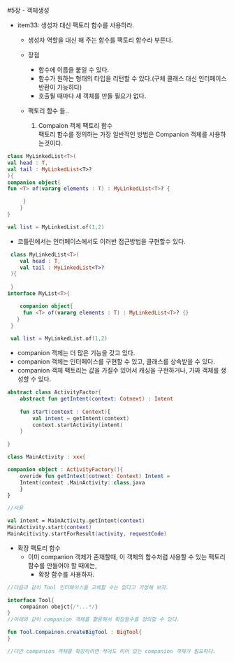 #5장 - 객체생성

- item33: 생성자 대신 팩토리 함수를 사용하라.
  - 생성자 역할을 대신 해 주는 함수를 팩토리 함수라 부른다.
  - 장점
    - 함수에 이름을 붙일 수 있다.
    - 함수가 원하는 형태의 타입을 리턴할 수 있다.(구체 클래스 대신 인터페이스 반환이 가능하다)
    - 호출될 때마다 새 객체를 만들 필요가 없다.

  - 팩토리 함수 들..
    1. Compaion 객체 팩토리 함수  
         팩토리 함수를 정의하는 가장 일반적인 방법은 Companion 객체를 사용하는것이다.
```kotlin
class MyLinkedList<T>(
val head : T,
val tail : MyLinkedList<T>?
){
companion object{
fun <T> of(vararg elements : T) : MyLinkedList<T>? {

     }
    }
}

val list = MyLinkedList.of(1,2)
```
- 코틀린에서는 인터페이스에서도 이러반 접근방법을 구현할수 있다.
```kotlin
 class MyLinkedList<T>(
 	val head : T,
    val tail : MyLinkedList<T>?
 ){
 
 }
interface MyList<T>{

 	companion object{
     fun <T> of(vararg elements : T) : MyLinkedList<T>? {}
   }
 }
 
 val list = MyLinkedList.of(1,2)
```
- companion 객체는 더 많은 기능을 갖고 있다.
- companion 객체는 인터페이스를 구현할 수 있고, 클래스를 상속받을 수 있다.
- companion 객체 팩토리는 값을 가질수 있어서 캐싱을 구현하거나, 가짜 객체를 생성할 수 있다.
```kotlin
abstract class ActivityFactor{
	abstract fun getIntent(context: Cotnext) : Intent
	
    fun start(context : Context)[
    	val intent = getIntent(context)
        context.startActivity(intent)
    }
   
}

class MainActivity : xxx{

companion object : ActivityFactory(){
	overide fun getIntext(cotnext: Context) Intent =
    Intent(context ,MainActivity::class.java
	}
}

//사용

val intent = MainActivity.getIntent(context)
MainActivity.start(context)
MainAcitivity.startForResult(activity, requestCode)
```

  - 확장 팩토리 함수
    - 이미 companion 객체가 존재할때, 이 객체의 함수처럼 사용할 수 있는 팩토리 함수를 만들어야 할 때에는,
      - 확장 함수를 사용하자.
```kotlin
//다음과 같이 Tool 인터페이스를 교체할 수는 없다고 가정해 보자.

interface Tool{
	compainon obejct{/*...*/}
} 
//아래와 같이 companion 객체를 활용해서 확장함수를 정의할 수 있다.

fun Tool.Compainon.createBigTool : BigTool{
}

//다만 companion 객체를 확장하려면 적어도 비어 있는 companion 객체가 필요하다.
```







